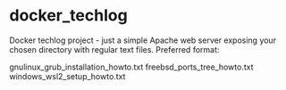 # docker_techlog

Docker techlog project - just a simple Apache web server exposing your chosen directory with regular text files.
Preferred format:

gnulinux_grub_installation_howto.txt
freebsd_ports_tree_howto.txt
windows_wsl2_setup_howto.txt

